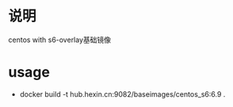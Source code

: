 # 说明
centos with s6-overlay基础镜像

# usage
* docker build -t hub.hexin.cn:9082/baseimages/centos_s6:6.9 .

